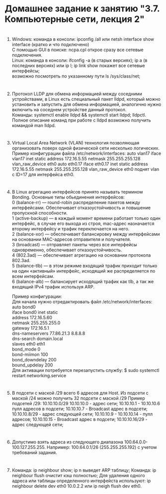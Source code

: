 # Домашнее задание к занятию "3.7. Компьютерные сети, лекция 2"
#
1.  Windows: команда в консоли: ipconfig /all или netsh interface show interface (кратко и что подключено)   
    C помощью GUI в поиске: ncpa.cpl открое сразу все сетевые подключения.    
    Linux:  команда в консоли: ifconfig -a (в старых версиях); ip a (в последних версиях) или ip l; ip link show покажет все сетевые интерфейсы;   
    возможно посмотреть по указанному пути ls /sys/class/net;  
#
2.  Протокол LLDP для обмена информацией между соседними устройствами, в Linux есть специальный пакет lldpd, который можно       
    установить и запустить для обмена информацией, аналогично нужно включить на соседнем устройстве данный протокол.  
    Команды: systemctl enable lldpd && systemctl start lldpd; lldpctl. Полное описание команд при работе с lldpd возможно получить командой man lldpd.  
#
3.  Virtual Local Area Network (VLAN) технология позволяющая организовать поверх одной физической сети несколько логических.   
    Пример конфигурации файла /etc/network/interfaces:
    auto vlan17
        iface vlan17 inet static
        address 172.16.5.55
        netmask 255.255.255.128
        vlan_raw_device eth0
    auto eth0.17
        iface eth0.17 inet static
        address 172.16.5.55
        netmask 255.255.255.128
        vlan_raw_device eth0
    поднят vlan c ID=17 для интерфейса eth0.      
#
4.  В Linux агрегацию интерфейсов принято называть термином Bonding. Основные типы обьединения интерфейсов:   
    0 (balance-rr) — round-robin распределение пакетов между интерфейсами. Обеспечивает отказоустойчивость и повышение пропускной способности.  
    1 (active-backup) — в каждый момент времени работает только один интерфейс, в случае его выхода из строя, mac-адрес назначается второму интерфейсу и трафик             переключается на него.  
    2 (balance-xor) — обеспечивает балансировку между интерфейсами на основании MAC-адресов отправителя и получателя.  
    3 (broadcast) — отправляет пакеты через все интерфейсы одновременно, обеспечивает отказоустойчивость.  
    4 (802.3ad) — обеспечивает агрегацию на основании протокола 802.3ad.  
    5 (balance-tlb) — в этом режиме входящий трафик приходит только на один «активный» интерфейс, исходящий же распределяется по всем интерфейсам.  
    6 (balance-alb) — балансирует исходящий трафик как tlb, а так же входящий IPv4 трафик используя ARP.  
    
    Пример конфигурации:  
   Для начала нужно отредактировать файл /etc/network/interfaces:  
    auto bond0  
    iface bond0 inet static  
    address 172.16.5.60  
    netmask 255.255.255.0      
    gateway 172.16.5.1  
    dns-nameservers 77.86.21.3 8.8.8.8  
    dns-search domain.local  
        slaves eth0 eth1  
        bond_mode 0  
        bond-miimon 100  
        bond_downdelay 200  
        bound_updelay 200  
   Для активации потребуется перезапустить службу: $ sudo systemctl restart networking.service
#
5.  В подсети с маской /29 всего 6 адресов для Host. Из подсети с маской /24 можно получить 32 подсети с маской /29
    Пример подсетей /29: 10.10.10.0/29 10.10.10.0 - адрес сети; 10.10.10.1 - 10.10.10.6 пулл адресов в подсети; 
    10.10.10.7 - Broadcast адрес в подсети; 10.10.10.8/29 - адрес следующей сети; 10.10.10.9 - 10.10.10.14 - пулл адресов;
    10.10.10.15 - Broadcast адрес в подсети; 10.10.10.16/29 - адрес следующей сети; 
#
6.  Допустимо взять адреса из следующего диапазона 100.64.0.0-100.127.255.255. Например: 100.64.0.1/26 (255.255.255.192) с учетом требований задания.
#
7.  Команда: ip neighbour show; ip n выведет ARP таблицу; Команда: ip neighbour flush очистит кэш полностью; Для удаления одного адреса или таблицы
    определенного интерфейста используют: ip neighbour delete dev eth0 10.0.2.2 или ip neigh flush dev eth0.

